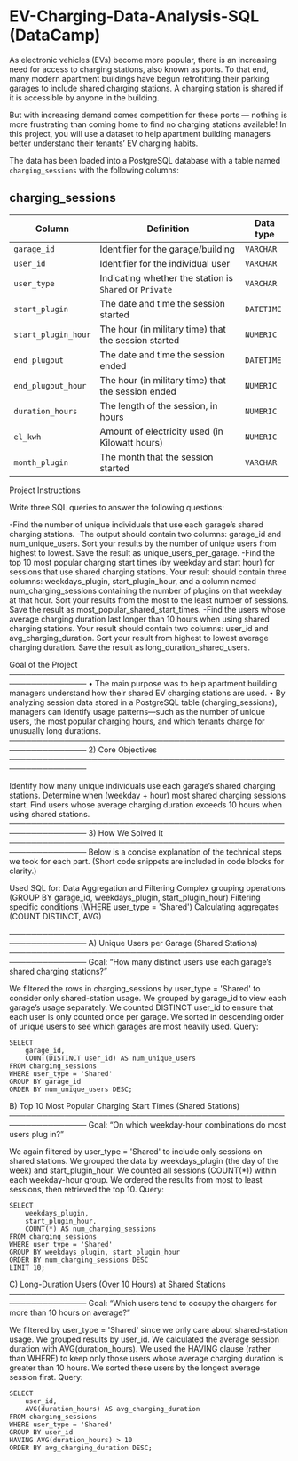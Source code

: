 # EV-Charging-Data-Analysis-SQL (DataCamp)

As electronic vehicles (EVs) become more popular, there is an increasing need for access to charging stations, also known as ports. To that end, many modern apartment buildings have begun retrofitting their parking garages to include shared charging stations. A charging station is shared if it is accessible by anyone in the building.

But with increasing demand comes competition for these ports — nothing is more frustrating than coming home to find no charging stations available! In this project, you will use a dataset to help apartment building managers better understand their tenants’ EV charging habits.

The data has been loaded into a PostgreSQL database with a table named `charging_sessions` with the following columns:

## charging_sessions

| Column | Definition | Data type |
|-|-|-|
|`garage_id`| Identifier for the garage/building|`VARCHAR`|
|`user_id` | Identifier for the individual user|`VARCHAR`|
|`user_type`|Indicating whether the station is `Shared` or `Private`| `VARCHAR` |
|`start_plugin`|The date and time the session started |`DATETIME`|
|`start_plugin_hour`|The hour (in military time) that the session started | `NUMERIC`|
|`end_plugout`|The date and time the session ended | `DATETIME` |
|`end_plugout_hour`|The hour (in military time) that the session ended | `NUMERIC`|
|`duration_hours`| The length of the session, in hours|`NUMERIC`|
|`el_kwh`| Amount of electricity used (in Kilowatt hours)|`NUMERIC`|
|`month_plugin`| The month that the session started |`VARCHAR`|

Project Instructions

Write three SQL queries to answer the following questions:

-Find the number of unique individuals that use each garage’s shared charging stations. 
-The output should contain two columns: garage_id and num_unique_users. Sort your results by the number of unique users from highest to lowest. Save the result as unique_users_per_garage.
-Find the top 10 most popular charging start times (by weekday and start hour) for sessions that use shared charging stations. Your result should contain three columns: weekdays_plugin, start_plugin_hour, and a column named num_charging_sessions containing the number of plugins on that weekday at that hour. Sort your results from the most to the least number of sessions. Save the result as most_popular_shared_start_times.
-Find the users whose average charging duration last longer than 10 hours when using shared charging stations. Your result should contain two columns: user_id and avg_charging_duration. Sort your result from highest to lowest average charging duration. Save the result as long_duration_shared_users.

Goal of the Project
────────────────────────────────────────────────────────────────
• The main purpose was to help apartment building managers understand how their shared EV charging stations are used.
• By analyzing session data stored in a PostgreSQL table (charging_sessions), managers can identify usage patterns—such as the number of unique users, the most popular charging hours, and which tenants charge for unusually long durations.
────────────────────────────────────────────────────────────────
2) Core Objectives
────────────────────────────────────────────────────────────────

Identify how many unique individuals use each garage’s shared charging stations.
Determine when (weekday + hour) most shared charging sessions start.
Find users whose average charging duration exceeds 10 hours when using shared stations.
────────────────────────────────────────────────────────────────
3) How We Solved It
────────────────────────────────────────────────────────────────
Below is a concise explanation of the technical steps we took for each part. (Short code snippets are included in code blocks for clarity.)

Used SQL for:
Data Aggregation and Filtering
Complex grouping operations (GROUP BY garage_id, weekdays_plugin, start_plugin_hour)
Filtering specific conditions (WHERE user_type = 'Shared')
Calculating aggregates (COUNT DISTINCT, AVG)

────────────────────────────────────────────────────────────────
A) Unique Users per Garage (Shared Stations)
────────────────────────────────────────────────────────────────
Goal: “How many distinct users use each garage’s shared charging stations?”

We filtered the rows in charging_sessions by user_type = 'Shared' to consider only shared-station usage.
We grouped by garage_id to view each garage’s usage separately.
We counted DISTINCT user_id to ensure that each user is only counted once per garage.
We sorted in descending order of unique users to see which garages are most heavily used.
Query:
```
SELECT
    garage_id,
    COUNT(DISTINCT user_id) AS num_unique_users
FROM charging_sessions
WHERE user_type = 'Shared'
GROUP BY garage_id
ORDER BY num_unique_users DESC;
```
B) Top 10 Most Popular Charging Start Times (Shared Stations)
────────────────────────────────────────────────────────────────
Goal: “On which weekday-hour combinations do most users plug in?”

We again filtered by user_type = 'Shared' to include only sessions on shared stations.
We grouped the data by weekdays_plugin (the day of the week) and start_plugin_hour.
We counted all sessions (COUNT(*)) within each weekday-hour group.
We ordered the results from most to least sessions, then retrieved the top 10.
Query:
```
SELECT
    weekdays_plugin,
    start_plugin_hour,
    COUNT(*) AS num_charging_sessions
FROM charging_sessions
WHERE user_type = 'Shared'
GROUP BY weekdays_plugin, start_plugin_hour
ORDER BY num_charging_sessions DESC
LIMIT 10;
```
C) Long-Duration Users (Over 10 Hours) at Shared Stations
────────────────────────────────────────────────────────────────
Goal: “Which users tend to occupy the chargers for more than 10 hours on average?”

We filtered by user_type = 'Shared' since we only care about shared-station usage.
We grouped results by user_id.
We calculated the average session duration with AVG(duration_hours).
We used the HAVING clause (rather than WHERE) to keep only those users whose average charging duration is greater than 10 hours.
We sorted these users by the longest average session first.
Query:
```
SELECT
    user_id,
    AVG(duration_hours) AS avg_charging_duration
FROM charging_sessions
WHERE user_type = 'Shared'
GROUP BY user_id
HAVING AVG(duration_hours) > 10
ORDER BY avg_charging_duration DESC;
```



